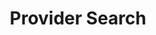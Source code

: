 ---
templateKey: 'generic-page'
slug: provider-search
title: Provider Search
indicatorColor: '#A55EEA'
iconName: 'user-md'
banner: '../../img/provider-search.jpg'
introduction:
    title: Need help finding\na Provider or Pharmacy?
    body: We can help you in several ways.
magnets: 
    - our-plans
    - compliance
    - about-us
    - contact-us
---